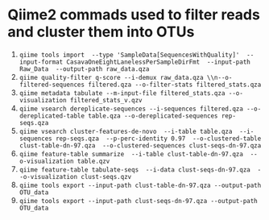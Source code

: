 # Qiime2 commads used to filter reads and cluster them into OTUs

1. `qiime tools import  --type 'SampleData[SequencesWithQuality]'  --input-format CasavaOneEightLanelessPerSampleDirFmt  --input-path Raw_Data  --output-path raw_data.qza`
2. `qiime quality-filter q-score --i-demux raw_data.qza \\n--o-filtered-sequences filtered.qza --o-filter-stats filtered_stats.qza`
3. `qiime metadata tabulate --m-input-file filtered_stats.qza --o-visualization filtered_stats_v.qzv`
4. `qiime vsearch dereplicate-sequences --i-sequences filtered.qza --o-dereplicated-table table.qza --o-dereplicated-sequences rep-seqs.qza`
5. `qiime vsearch cluster-features-de-novo  --i-table table.qza  --i-sequences rep-seqs.qza  --p-perc-identity 0.97  --o-clustered-table clust-table-dn-97.qza  --o-clustered-sequences clust-seqs-dn-97.qza`
6. `qiime feature-table summarize  --i-table clust-table-dn-97.qza  --o-visualization table.qzv`
7. `qiime feature-table tabulate-seqs  --i-data clust-seqs-dn-97.qza  --o-visualization clust-seqs.qzv`
8. `qiime tools export --input-path clust-table-dn-97.qza --output-path OTU_data`
9. `qiime tools export --input-path clust-seqs-dn-97.qza --output-path OTU_data`

